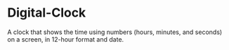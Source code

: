 # Digital-Clock
A clock that shows the time using numbers (hours, minutes, and seconds) on a screen, in 12-hour format and date.
